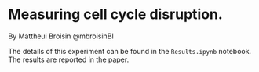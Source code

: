 # Measuring cell cycle disruption.

By Mattheui Broisin @mbroisinBI

The details of this experiment can be found in the `Results.ipynb` notebook.
The results are reported in the paper.


